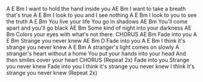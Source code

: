 A E Bm 
I want to hold the hand inside you
AE Bm 
I want to take a breath that's true
A E Bm 
I look to you and I see nothing
A E Bm 
I look to you to see the truth
A E Bm 
You live your life You go in shadows
AE Bm 
You'll come apart and you'll go black
AE Bm 
Some kind of night into your darkness
AE Bm 
Colors your eyes with what's not there.
CHORUS
AE Bm 
Fade into you 
A E Bm 
Strange you never knew
AE Bm D 
Fade into you 
A E Bm 
I think it's strange you never knew
A E Bm 
A stranger's light comes on slowly
A stranger's heart without a home
You put your hands into your head
And then smiles cover your heart
CHORUS
(Repeat 2x)
Fade into you
Strange you never knew
Fade into you
I think it's strange you never knew
I think it's strange you never knew (Repeat 2x)
